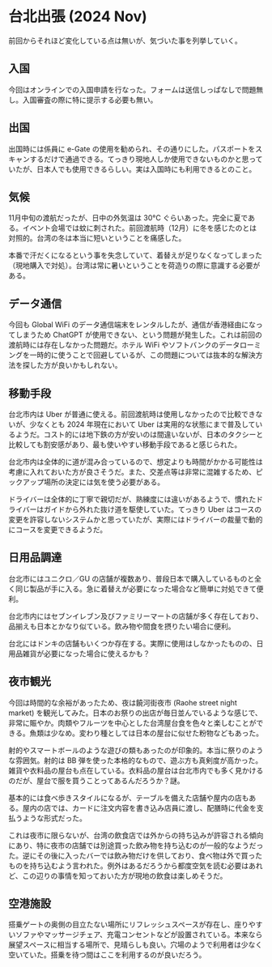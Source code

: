 # 台北出張 (2024 Nov)

前回からそれほど変化している点は無いが、気づいた事を列挙していく。

## 入国

今回はオンラインでの入国申請を行なった。フォームは送信しっぱなしで問題無し。入国審査の際に特に提示する必要も無い。

## 出国

出国時には係員に e-Gate の使用を勧められ、その通りにした。パスポートをスキャンするだけで通過できる。てっきり現地人しか使用できないものかと思っていたが、日本人でも使用できるらしい。実は入国時にも利用できるとのこと。

## 気候

11月中旬の渡航だったが、日中の外気温は 30°C ぐらいあった。完全に夏である。イベント会場では蚊に刺された。前回渡航時（12月）に冬を感じたのとは対照的。台湾の冬は本当に短いということを痛感した。

本番で汗だくになるという事を失念していて、着替えが足りなくなってしまった（現地購入で対処）。台湾は常に暑いということを荷造りの際に意識する必要がある。

## データ通信

今回も Global WiFi のデータ通信端末をレンタルしたが、通信が香港経由になってしまうため ChatGPT が使用できない、という問題が発生した。これは前回の渡航時には存在しなかった問題だ。ホテル WiFi やソフトバンクのデータローミングを一時的に使うことで回避しているが、この問題については抜本的な解決方法を探した方が良いかもしれない。

## 移動手段

台北市内は Uber が普通に使える。前回渡航時は使用しなかったので比較できないが、少なくとも 2024 年現在において Uber は実用的な状態にまで普及しているようだ。コスト的には地下鉄の方が安いのは間違いないが、日本のタクシーと比較しても割安感があり、最も使いやすい移動手段であると感じられた。

台北市内は全体的に道が混み合っているので、想定よりも時間がかかる可能性は考慮に入れておいた方が良さそうだ。また、交差点等は非常に混雑するため、ピックアップ場所の決定には気を使う必要がある。

ドライバーは全体的に丁寧で親切だが、熟練度には違いがあるようで、慣れたドライバーはガイドから外れた抜け道を駆使していた。てっきり Uber はコースの変更を許容しないシステムかと思っていたが、実際にはドライバーの裁量で動的にコースを変更できるようだ。

## 日用品調達

台北市にはユニクロ／GU の店舗が複数あり、普段日本で購入しているものと全く同じ製品が手に入る。急に着替えが必要になった場合など簡単に対処できて便利。

台北市内にはセブンイレブン及びファミリーマートの店舗が多く存在しており、品揃えも日本とかなり似ている。飲み物や間食を摂りたい場合に便利。

台北にはドンキの店舗もいくつか存在する。実際に使用はしなかったものの、日用品雑貨が必要になった場合に使えるかも？

## 夜市観光

今回は時間的な余裕があったため、夜は饒河街夜市 (Raohe street night market) を観光してみた。日本のお祭りの出店が毎日並んでいるような感じで、非常に賑やか。肉類やフルーツを中心とした台湾屋台食を色々と楽しむことができる。魚類は少なめ。変わり種としては日本の屋台に似せた粉物などもあった。

射的やスマートボールのような遊びの類もあったのが印象的。本当に祭りのような雰囲気。射的は BB 弾を使った本格的なもので、遊ぶ方も真剣度が高かった。雑貨や衣料品の屋台も点在している。衣料品の屋台は台北市内でも多く見かけるのだが、屋台で服を買うことってあるんだろうか？謎。

基本的には食べ歩きスタイルになるが、テーブルを備えた店舗や屋内の店もある。屋内の店では、カードに注文内容を書き込み店員に渡し、配膳時に代金を支払うような形式だった。

これは夜市に限らないが、台湾の飲食店では外からの持ち込みが許容される傾向にあり、特に夜市の店舗では別途買った飲み物を持ち込むのが一般的なようだった。逆にその後に入ったバーでは飲み物だけを供しており、食べ物は外で買ったものを持ち込むよう言われた。例外はあるだろうから都度空気を読む必要はあれど、この辺りの事情を知っておいた方が現地の飲食は楽しめそうだ。

## 空港施設

搭乗ゲートの奥側の目立たない場所にリフレッシュスペースが存在し、座りやすいソファやマッサージチェア、充電コンセントなどが設置されている。本来なら展望スペースに相当する場所で、見晴らしも良い。穴場のようで利用者は少なく空いていた。搭乗を待つ間はここを利用するのが良いだろう。
